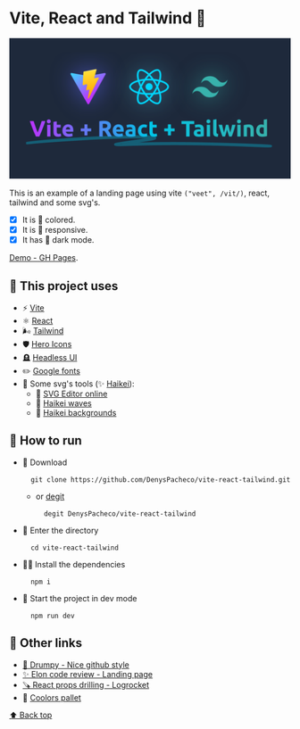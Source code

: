 # Vite, React and Tailwind 🎉

![repo logo](/public/logo.png)

This is an example of a landing page using vite `("veet", /vit/)`, react, tailwind and some svg's.

- [x] It is 🌈 colored.
- [x] It is 📱 responsive.
- [x] It has 🌚 dark mode.

[Demo - GH Pages](https://denyspacheco.github.io/vite-react-tailwind/).

## 🔮 This project uses

- ⚡ [Vite](https://vitejs.dev/)
- ⚛️ [React](https://reactjs.org/)
- 🌬️ [Tailwind](https://tailwindcss.com/)
- 🛡️ [Hero Icons](https://heroicons.dev/)
- 🪦 [Headless UI](https://headlessui.com/)
- ✏️ [Google fonts](https://fonts.google.com/)
- 🧰 Some svg's tools (✨ [Haikei](https://haikei.app/)):
  - 🎨 [SVG Editor online](https://svgeditoronline.com/editor/)
  - 🌊 [Haikei waves](https://getwaves.io/)
  - 🎏 [Haikei backgrounds](https://app.haikei.app/)

## 📖 How to run

- 🔽 Download

        git clone https://github.com/DenysPacheco/vite-react-tailwind.git

  - or [degit](https://www.npmjs.com/package/degit)

          degit DenysPacheco/vite-react-tailwind

- 🚪 Enter the directory

        cd vite-react-tailwind

- 🧑‍💻 Install the dependencies

        npm i

- 🚀 Start the project in dev mode

        npm run dev

## 🔗 Other links

- [💅 Drumpy - Nice github style](https://github.com/vbenjs/vite-plugin-imagemin)
- [✨ Elon code review - Landing page](https://eloncodereview.com/)
- [🪚 React props drilling - Logrocket](https://blog.logrocket.com/solving-prop-drilling-react-apps/#container-components)
- 🎨 [Coolors pallet](https://coolors.co/dc1c18-0f172a-b331f1-5ed3f3-45aaad)

[⬆️ Back top](#vite-react-and-tailwind-)
